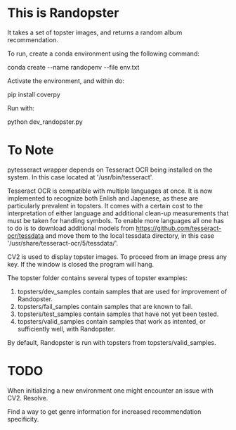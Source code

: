 # This is Randopster

It takes a set of topster images, and returns a random album recommendation.

To run, create a conda environment using the following command:

conda create --name randopenv --file env.txt

Activate the environment, and within do:

pip install coverpy

Run with:

python dev_randopster.py

# To Note

pytesseract wrapper depends on Tesseract OCR being installed on the system. In this case located at '/usr/bin/tesseract'.

Tesseract OCR is compatible with multiple languages at once. It is now implemented to recognize both Enlish and Japenese, as these are particularly prevalent in topsters. It comes with a certain cost to the interpretation of either language and additional clean-up measurements that must be taken for handling symbols. To enable more languages all one has to do is to download additional models from https://github.com/tesseract-ocr/tessdata and move them to the local tessdata directory, in this case '/usr/share/tesseract-ocr/5/tessdata/'.  

CV2 is used to display topster images. To proceed from an image press any key. If the window is closed the program will hang. 

The topster folder contains several types of topster examples:

1. topsters/dev_samples contain samples that are used for improvement of Randopster. 
2. topsters/fail_samples contain samples that are known to fail. 
3. topsters/test_samples contain samples that have not yet been tested.
4. topsters/valid_samples contain samples that work as intented, or sufficiently well, with Randopster. 

By default, Randopster is run with topsters from topsters/valid_samples. 

# TODO

When initializing a new environment one might encounter an issue with CV2. Resolve. 

Find a way to get genre information for increased recommendation specificity. 
